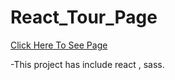 # React_Tour_Page
[Click Here To See Page](https://cynfinitely.github.io/React_Tour_Page/)

-This project has include react , sass.
